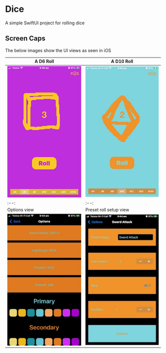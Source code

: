# Dice
A simple SwiftUI project for rolling dice
## Screen Caps
The below images show the UI views as seen in iOS

| A D6 Roll | A D10 Roll |
| --------- | ---------- |
![A D6 Roll](/Dice/Assets.xcassets/Caps/IMG_1100.imageset/IMG_1100.jpeg) | ![A D10 Roll](/Dice/Assets.xcassets/Caps/IMG_1103.imageset/IMG_1103.jpeg)
| :--: | :--: |
| Options view | Preset roll setup view |
| ![Options view](/Dice/Assets.xcassets/Caps/IMG_1104.imageset/IMG_1104.jpeg) | ![Preset roll setup view](/Dice/Assets.xcassets/Caps/IMG_1105.imageset/IMG_1105.jpeg) |

